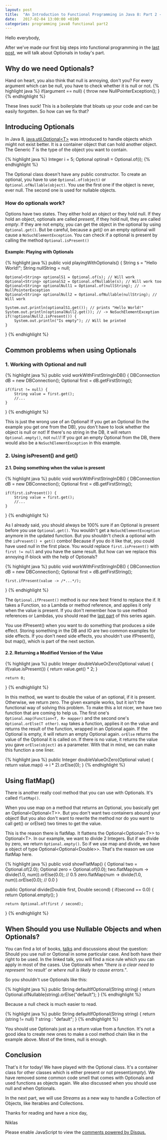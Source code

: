 ```yaml
---
layout: post
title:  "An Introduction to Functional Programming in Java 8: Part 2 - Optionals"
date:   2017-02-04 13:00:00 +0100
categories: programming java8 functional part2
---
```


Hello everybody,

After we've made our first big steps into functional programming in the [last post][part1], we will talk about Optionals in today's part.

## Why do we need Optionals?
Hand on heart, you also think that null is annoying, don't you? For every argument which can be null, you have to check whether it is null or not. 
{% highlight java %}
if(argument == null) {
    throw new NullPointerException();
}
{% endhighlight %}

These lines suck! This is a boilerplate that bloats up your code and can be easily forgotten. So how can we fix that?

## Introducing Optionals
In Java 8, [java.util.Optional\<T\>][optionalJavaDoc] was introduced to handle objects which might not exist better. 
It is a container object that can hold another object.
The Generic *T* is the type of the object you want to contain.

{% highlight java %}
Integer i = 5;
Optional<Integer> optinalI = Optional.of(i);
{% endhighlight %}

The Optional class doesn't have any public constructor. To create an optional, you have to use `Optional.of(object)` or `Optional.ofNullable(object)`.
You use the first one if the object is never, ever null. The second one is used for nullable objects.

### How do optionals work? 
Options have two states. They either hold an object or they hold null. If they hold an object, optionals are called *present*, if they hold null, they are called *empty*. If they are not empty, you can get the object in the optional by using `Optional.get()`. But be careful, because a *get()* on an empty optional will cause a `NoSuchElementException`. You can check if a optional is present by calling the method `Optional.isPresent()`

#### Example: Playing with Optionals
{% highlight java %}
public void playingWithOptionals() {
    String s = "Hello World!";
    String nullString = null;

    Optional<String> optionalS1 = Optional.of(s); // Will work
    Optional<String> optionalS2 = Optional.ofNullable(s); // Will work too
    Optional<String> optionalNull1 = Optional.of(nullString); // -> NullPointerException
    Optional<String> optionalNull2 = Optional.ofNullable(nullString); // Will work

    System.out.println(optionalS1.get()); // prints "Hello World!"
    System.out.println(optionalNull2.get()); // -> NoSuchElementException
    if(!optionalNull2.isPresent()) {
        System.out.println("Is empty"); // Will be printed
    }
}
{% endhighlight %}

## Common problems when using Optionals

### 1. Working with Optional **and** null
{% highlight java %}
public void workWithFirstStringInDB() {
    DBConnection dB = new DBConnection();
    Optional<String> first = dB.getFirstString();

    if(first != null) {
        String value = first.get(); 
        //... 
    }
}
{% endhighlight %}

This is just the wrong use of an Optional! If you get an Optional (In the example you get one from the DB), you don't have to look whether the object is null or not! If there's no string in the DB, it will return `Optional.empty()`, not `null`! If you got an empty Optional from the DB, there would also be a `NoSuchElementException` in this example.

### 2. Using isPresent() and get()

#### 2.1. Doing something when the value is present

{% highlight java %}
public void workWithFirstStringInDB() {
    DBConnection dB = new DBConnection();
    Optional<String> first = dB.getFirstString();

    if(first.isPresent()) {
        String value = first.get(); 
        //... 
    }
}
{% endhighlight %}

As I already said, you should always be 100% sure if an Optional is present before you use `Optional.get()`. You wouldn't get a `NoSuchElementException` anymore in the updated function. But you shouldn't check a optional with the `isPresent() + get()` combo! Because if you do it like that, you could have used *null* in the first place. You would replace `first.isPresent()` with `first != null` and you have the same result. But how can we replace this annoying if-block with the help of Optionals?

{% highlight java %}
public void workWithFirstStringInDB() {
    DBConnection dB = new DBConnection();
    Optional<String> first = dB.getFirstString();

    first.ifPresent(value -> /*...*/);
}
{% endhighlight %}

The `Optional.ifPresent()` method is our new best friend to replace the if. It takes a Function, so a Lambda or method reference, and applies it only when the value is present. If you don't remember how to use method references or Lambdas, you should read the [last part][part1] of this series again. 

You use ifPresent() when you want to do something that produces a side effect. Storing something in the DB and IO are two common examples for side effects. If you don't need side effects, you shouldn't use ifPresent(), but map(), which is part of the next section.

#### 2.2. Returning a Modified Version of the Value

{% highlight java %}
public Integer doubleValueOrZero(Optional<Integer> value) {
    if(value.isPresent()) {
       return value.get() * 2;
    }

    return 0;
}
{% endhighlight %}

In this method, we want to double the value of an optional, if it is present. Otherwise, we return zero. The given example works, but it isn't the functional way of solving this problem.
To make this a lot nicer, we have two function that are coming to help us. 
The first one's `Optional.map(Function<T, R> mapper)` and the second one's `Optional.orElse(T other)`.
`map` takes a function, applies it on the value and returns the result of the function, wrapped in an Optional again. If the Optional is empty, it will return an empty Optional again.
`orElse` returns the value of the Optional it is called on. If there is no value, it returns the value you gave `orElse(object)` as a parameter.
With that in mind, we can make this function a one liner.

{% highlight java %}
public Integer doubleValueOrZero(Optional<Integer> value) {
    return value.map(i -> i * 2).orElse(0);
}
{% endhighlight %}

## Using flatMap()
There is another really cool method that you can use with Optionals. It's called `flatMap()`.

When you use map on a method that returns an Optional, you basically get an Optional\<Optional\<T\>\>. But you don't want two containers abound your object!
But you also don't want to rewrite the method nor do you want to call get() or orElse() two times to get the value.

This is the reason there is flatMap. It flattens the Optional\<Optional\<T\>\> to Optional\<T\>.
In our example, we want to divide 2 Integers. But if we divide by zero, we return `Optional.empty()`. So if we use map and divide, we have a object of type Optional\<Optional\<Double\>\>. That's the reason we use flatMap here.

{% highlight java %}
public void showFlatMap() {
    Optional<Double> two = Optional.of(2.0);
    Optional<Double> zero = Optional.of(0.0);
    two.flatMap(num -> divide(1.0, num)).orElse(0.0); // 0.5
    zero.flatMap(num -> divide(1.0, num)).orElse(0.0); // 0.0
}

public Optional<Double> divide(Double first, Double second) {
    if(second == 0.0) {
       return Optional.empty();
    }

    return Optional.of(first / second);
}
{% endhighlight %}

## When Should you use Nullable Objects and when Optionals?
You can find a lot of books, [talks][optionalTalks] and discussions about the question: Should you use null or Optional in some particular case. And both have their right to be used. 
In the linked talk, you will find a nice rule which you can apply in most of the cases. Use Optionals when *"there is a clear need to represent 'no result' or where null is likely to cause errors."*.

So you shouldn't use Optionals like this:

{% highlight java %}
public String defaultIfOptional(String string) {
    return Optional.ofNullable(string).orElse("default");
}
{% endhighlight %}

Because a null check is much easier to read.

{% highlight java %}
public String defaultIfOptional(String string) {
    return (string != null) ? string : "default";
}
{% endhighlight %}

You should use Optionals just as a return value from a function. It's not a good idea to create new ones to make a cool method chain like in the example above. Most of the times, null is enough.

## Conclusion
That's it for today!
We have played with the Optional class. It's a container class for other classes which is either present or not present(*empty*). We have removed some common code smell that comes with Optionals and used functions as objects again. We also discussed when you should use null and when Optionals.

In the next part, we will use *Streams* as a new way to handle a Collection of Objects, like Iterables and Collections.

Thanks for reading and have a nice day,

Niklas

<div id="disqus_thread"></div>
<script>

/**
*  RECOMMENDED CONFIGURATION VARIABLES: EDIT AND UNCOMMENT THE SECTION BELOW TO INSERT DYNAMIC VALUES FROM YOUR PLATFORM OR CMS.
*  LEARN WHY DEFINING THESE VARIABLES IS IMPORTANT: https://disqus.com/admin/universalcode/#configuration-variables*/
/*
var disqus_config = function () {
this.page.url = PAGE_URL;  // Replace PAGE_URL with your page's canonical URL variable
this.page.identifier = PAGE_IDENTIFIER; // Replace PAGE_IDENTIFIER with your page's unique identifier variable
};
*/
(function() { // DON'T EDIT BELOW THIS LINE
var d = document, s = d.createElement('script');
s.src = '//flyingbytes.disqus.com/embed.js';
s.setAttribute('data-timestamp', +new Date());
(d.head || d.body).appendChild(s);
})();
</script>

<noscript>Please enable JavaScript to view the <a href="https://disqus.com/?ref_noscript">comments powered by Disqus.</a></noscript>

[part1]: https://flyingbytes.github.io/programming/java8/functional/part1/2017/01/23/Java8-Part1.html
[optionalJavaDoc]: https://docs.oracle.com/javase/8/docs/api/java/util/Optional.html
[optionalTalks]: https://www.youtube.com/watch?v=Ej0sss6cq14
